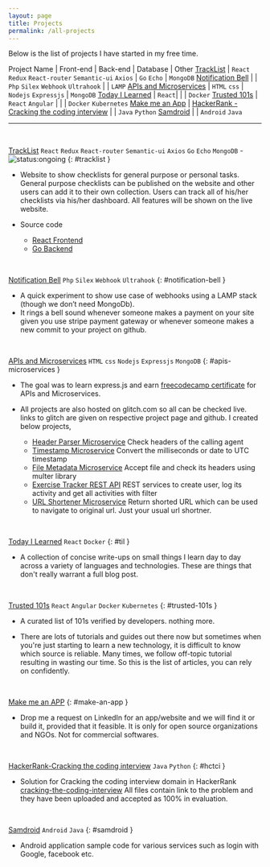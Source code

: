 ```yaml
---
layout: page
title: Projects
permalink: /all-projects
---
```


Below is the list of projects I have started in my free time.

Project Name | Front-end | Back-end | Database | Other
[TrackList](#tracklist) | `React` `Redux` `React-router` `Semantic-ui` `Axios` | `Go` `Echo` | `MongoDB`
[Notification Bell](#notification-bell) | | `Php` `Silex` `Webhook` `Ultrahook` | | `LAMP`
[APIs and Microservices](#apis-microservices) | `HTML` `css` | `Nodejs` `Expressjs` | `MongoDB`
[Today I Learned](#til) | `React`| | | `Docker`
[Trusted 101s](#trusted-101s) | `React` `Angular` | | | `Docker` `Kubernetes`
[Make me an App](#make-an-app) |
[HackerRank - Cracking the coding interview](#hctci) | | `Java` `Python`
[Samdroid](#samdroid) | | `Android` `Java`

---

<br />

<a href="http://tracklist-alpha.surge.sh" target="_new">TrackList</a> `React` `Redux` `React-router` `Semantic-ui` `Axios` `Go` `Echo` `MongoDB` - ![status:ongoing](https://img.shields.io/badge/status-ongoing-green.svg)
{: #tracklist }

- Website to show checklists for general purpose or personal tasks. General purpose checklists can be published on the website and other users can add it to their own collection. Users can track all of his/her checklists via his/her dashboard. All features will be shown on the live website.

- Source code

  - <a href="https://drex44.github.io/TrackList-react-frontend" target="_new">React Frontend</a>
  - <a href="https://drex44.github.io/TrackList-go-backend" target="_new">Go Backend</a>

<br />

<a href="https://drex44.github.io/Notification-Bell" target="_new">Notification Bell</a> `Php` `Silex` `Webhook` `Ultrahook`
{: #notification-bell }

- A quick experiment to show use case of webhooks using a LAMP stack (though we don’t need MongoDb).
- It rings a bell sound whenever someone makes a payment on your site given you use stripe payment gateway or whenever someone makes a new commit to your project on github.

<br />

<a href="https://www.freecodecamp.org/certification/drex44/apis-and-microservices" target="_new">APIs and Microservices</a> `HTML` `css` `Nodejs` `Expressjs` `MongoDB`
{: #apis-microservices }

- The goal was to learn express.js and earn <a href="https://www.freecodecamp.org/certification/drex44/apis-and-microservices" target="_new">freecodecamp certificate</a> for APIs and Microservices.

- All projects are also hosted on glitch.com so all can be checked live. links to glitch are given on respective project page and github. I created below projects,

  - <a href="https://github.com/drex44/Header-Parser-Microservice" target="_new">Header Parser Microservice</a> Check headers of the calling agent
  - <a href="https://drex44.github.io/Timestamp-Microservice" target="_new">Timestamp Microservice</a> Convert the milliseconds or date to UTC timestamp
  - <a href="https://drex44.github.io/File-Metadata-Microservice" target="_new">File Metadata Microservice</a> Accept file and check its headers using multer library
  - <a href="https://drex44.github.io/Exercise-Tracker-REST-API" target="_new">Exercise Tracker REST API</a> REST services to create user, log its activity and get all activities with filter
  - <a href="https://drex44.github.io/URL-Shortener-Microservice" target="_new">URL Shortener Microservice</a> Return shorted URL which can be used to navigate to original url. Just your usual url shortner.

<br />

<a href="https://drex44.github.io/til" target="_new">Today I Learned</a> `React` `Docker`
{: #til }

- A collection of concise write-ups on small things I learn day to day across a variety of languages and technologies. These are things that don't really warrant a full blog post.

<br />

<a href="https://drex44.github.io/Trusted-101s" target="_new">Trusted 101s</a> `React` `Angular` `Docker` `Kubernetes`
{: #trusted-101s }

- A curated list of 101s verified by developers. nothing more.

- There are lots of tutorials and guides out there now but sometimes when you're just starting to learn a new technology, it is difficult to know which source is reliable. Many times, we follow off-topic tutorial resulting in wasting our time. So this is the list of articles, you can rely on confidently.

<br />

<a href="https://www.linkedin.com/in/dhanraj-acharya" target="_new">Make me an APP</a>
{: #make-an-app }

- Drop me a request on LinkedIn for an app/website and we will find it or build it, provided that it feasible. It is only for open source organizations and NGOs. Not for commercial softwares.

<br />

<a href="https://drex44.github.io/HackerRank-Cracking-The-Coding-Interview" target="_new">HackerRank-Cracking the coding interview</a> `Java` `Python`
{: #hctci }

- Solution for Cracking the coding interview domain in HackerRank
  <a href="https://www.hackerrank.com/domains/tutorials/cracking-the-coding-interview" target="_new">cracking-the-coding-interview</a>
  All files contain link to the problem and they have been uploaded and accepted as 100% in evaluation.

<br />

<a href="https://drex44.github.io/samdroid" target="_new">Samdroid</a> `Android` `Java`
{: #samdroid }

- Android application sample code for various services such as login with Google, facebook etc.
